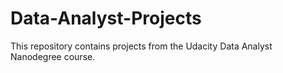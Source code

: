 # Data-Analyst-Projects
This repository contains projects from the Udacity Data Analyst Nanodegree course.
